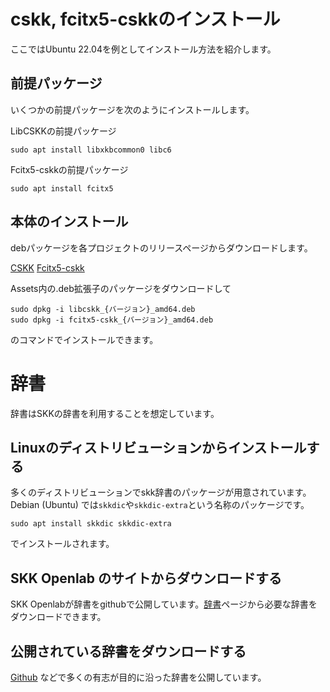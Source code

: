 # cskk, fcitx5-cskkのインストール
ここではUbuntu 22.04を例としてインストール方法を紹介します。

## 前提パッケージ
いくつかの前提パッケージを次のようにインストールします。

LibCSKKの前提パッケージ

    sudo apt install libxkbcommon0 libc6

Fcitx5-cskkの前提パッケージ

    sudo apt install fcitx5
    

## 本体のインストール
debパッケージを各プロジェクトのリリースページからダウンロードします。

[CSKK](https://github.com/naokiri/cskk/releases)
[Fcitx5-cskk](https://github.com/fcitx/fcitx5-cskk/releases)

Assets内の.deb拡張子のパッケージをダウンロードして

    sudo dpkg -i libcskk_{バージョン}_amd64.deb
    sudo dpkg -i fcitx5-cskk_{バージョン}_amd64.deb

のコマンドでインストールできます。

# 辞書

辞書はSKKの辞書を利用することを想定しています。

## Linuxのディストリビューションからインストールする
多くのディストリビューションでskk辞書のパッケージが用意されています。
Debian (Ubuntu) では`skkdic`や`skkdic-extra`という名称のパッケージです。 

    sudo apt install skkdic skkdic-extra

でインストールされます。

## SKK Openlab のサイトからダウンロードする
SKK Openlabが辞書をgithubで公開しています。[辞書](https://skk-dev.github.io/dict/)ページから必要な辞書をダウンロードできます。

## 公開されている辞書をダウンロードする
[Github](https://github.com/search?q=SKK%E8%BE%9E%E6%9B%B8) などで多くの有志が目的に沿った辞書を公開しています。
